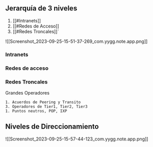 ## Jerarquía de 3 niveles
1. [[#Intranets]]
2. [[#Redes de Acceso]]
3. [[#Redes Troncales]]ˋ

![[Screenshot_2023-09-25-15-51-37-269_com.yygg.note.app.png]]
### Intranets


### Redes de acceso


### Redes Troncales
Grandes Operadores
```ad-seealso
1. Acuerdos de Peering y Transito
3. Operadores de Tier1, Tier2, Tier3
1. Puntos neutros, POP, IXP
```


## Niveles de Direccionamiento
![[Screenshot_2023-09-25-15-57-44-123_com.yygg.note.app.png]]